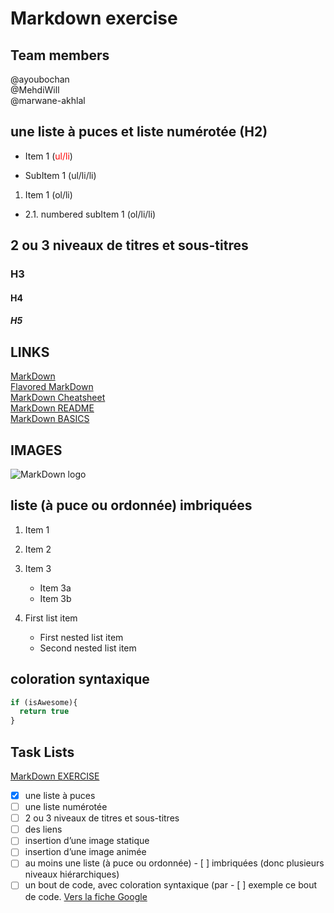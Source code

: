 # Markdown exercise
## Team members
@ayoubochan  
@MehdiWill  
@marwane-akhlal  


## une liste à puces et liste numérotée (H2)
* Item 1 (<span style=" color: red ">ul/li</span>)
- SubItem 1 (ul/li/li)
1. Item 1 (ol/li)
- 2.1. numbered subItem 1 (ol/li/li)

## 2 ou 3 niveaux de titres et sous-titres
### H3
#### H4
##### H5

## LINKS
[MarkDown](https://guides.github.com/features/mastering-markdown/)  
[Flavored MarkDown](https://github.github.com/gfm/#what-is-github-flavored-markdown-)  
[MarkDown Cheatsheet](https://github.com/adam-p/markdown-here/wiki/Markdown-Cheatsheet)  
[MarkDown README](https://medium.com/becode/comment-faire-un-readme-sur-github-cc11f3df606a)  
[MarkDown BASICS](https://help.github.com/en/articles/basic-writing-and-formatting-syntax)  



## IMAGES
![MarkDown logo](https://upload.wikimedia.org/wikipedia/commons/thumb/4/48/Markdown-mark.svg/1280px-Markdown-mark.svg.png)  

## liste (à puce ou ordonnée) imbriquées
1. Item 1
2. Item 2
3. Item 3
	* Item 3a
	* Item 3b

1. First list item
    - First nested list item
    - Second nested list item

## coloration syntaxique

```javascript
if (isAwesome){
  return true
}
```

## Task Lists

[MarkDown EXERCISE](https://github.com/becodeorg/BXL-Lovelace-4.14/blob/master/parcours/01-La-prairie/exercice-markdown.md)  


- [X] une liste à puces
- [ ] une liste numérotée
- [ ] 2 ou 3 niveaux de titres et sous-titres
- [ ] des liens
- [ ] insertion d’une image statique
- [ ] insertion d’une image animée
- [ ] au moins une liste (à puce ou ordonnée) - [ ] imbriquées (donc plusieurs niveaux hiérarchiques)
- [ ] un bout de code, avec coloration syntaxique (par - [ ] exemple ce bout de code.
[Vers la fiche Google](google.md)
